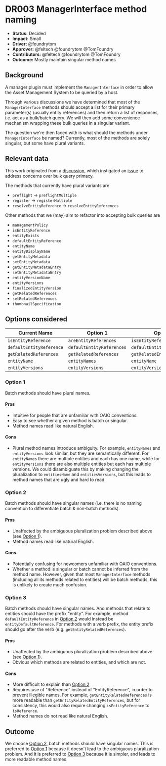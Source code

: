 # DR003 ManagerInterface method naming

- **Status:** Decided
- **Impact:** Small
- **Driver:** @foundrytom
- **Approver:** @feltech @foundrytom @TomFoundry
- **Contributors:** @feltech @foundrytom @TomFoundry
- **Outcome:** Mostly maintain singular method names

## Background

A manager plugin must implement the `ManagerInterface` in order to allow
the Asset Management System to be queried by a host. 

Through various discussions we have determined that most of
the `ManagerInterface` methods should accept a list for their primary
parameter(s) (usually entity references) and then return a list of
responses, i.e. act as a bulk/batch query. We will then add some
convenience mechanism wrapping these bulk queries in a singular
variant.

The question we're then faced with is what should the methods under
`ManagerInterface` be named? Currently, most of the methods are solely
singular, but some have plural variants. 


## Relevant data

This work originated from a [discussion](https://github.com/TheFoundryVisionmongers/OpenAssetIO/discussions/37),
which instigated an [issue](https://github.com/TheFoundryVisionmongers/OpenAssetIO/issues/43) 
to address concerns over bulk query primacy.

The methods that currently have plural variants are
* `preflight` -> `preflightMultiple`
* `register` -> `registerMultiple`
* `resolveEntityReference` -> `resolveEntityReferences`

Other methods that we (may) aim to refactor into accepting bulk queries
are

* `managementPolicy`
* `isEntityReference`
* `entityExists`
* `defaultEntityReference`
* `entityName`
* `entityDisplayName`
* `getEntityMetadata`
* `setEntityMetadata`
* `getEntityMetadataEntry`
* `setEntityMetadataEntry`
* `entityVersionName`
* `entityVersions`
* `finalizedEntityVersion`
* `getRelatedReferences`
* `setRelatedReferences`
* `thumbnailSpecification`

## Options considered

| Current Name             | Option 1                  | Option 2                     | Option 3                     |
|--------------------------|---------------------------|------------------------------|------------------------------|
| `isEntityReference`      | `areEntityReferences`     | `isEntityReference`          | `isReference`                |
| `defaultEntityReference` | `defaultEntityReferences` | `defaultEntityReference`     | `entityDefaultReference`     |
| `getRelatedReferences`   | `getRelatedReferences`    | `getRelatedEntityReferences` | `getEntityRelatedReferences` |
| `entityName`             | `entityNames`             | `entityName`                 | `entityName`                 |
| `entityVersions`         | `entityVersions`          | `entityVersions`             | `entityVersions`             |

### Option 1

Batch methods should have plural names.

#### Pros

 - Intuitive for people that are unfamiliar with OAIO conventions. 
 - Easy to see whether a given method is batch or singular.
 - Method names read like natural English.

#### Cons

 - Plural method names introduce ambiguity. For example, `entityNames` 
and `entityVersions` look similar, but they are semantically different.
For `entityNames` there are multiple entities and each has one name, 
while for `entityVersions` there are also multiple entities but each has
multiple versions. We could disambiguate this by making changing the
pluralization to `entitiesName` and `entitiesVersions`, but this leads
to method names that are ugly and hard to read.

### Option 2

Batch methods should have singular names (i.e. there is no naming 
convention to differentiate batch & non-batch methods).

#### Pros

 - Unaffected by the ambiguous pluralization problem described above 
(see [Option 1](#option-1)).
 - Method names read like natural English.

#### Cons

 - Potentially confusing for newcomers unfamiliar with OAIO conventions.
 - Whether a method is singular or batch cannot be inferred from the 
method name. However, given that most `ManagerInterface` methods 
(including all its methods related to entities) will be batch methods, this is unlikely to 
create much confusion.

### Option 3

Batch methods should have singular names. And methods that relate to 
entities should have the prefix "entity". For example, method 
`defaultEntityReference` in [Option 2](#option-2) would instead be  
`entityDefaultReference`. For methods with a verb prefix, the entity
prefix should go after the verb (e.g. `getEntityRelatedReferences`).

#### Pros

- Unaffected by the ambiguous pluralization problem described above 
(see [Option 1](#option-1)).
- Obvious which methods are related to entities, and which are not.

#### Cons

 - More difficult to explain than [Option 2](#option-2)
 - Requires use of "Reference" instead of "EntityReference", in order to 
prevent illegible names. For example, `getEntityRelatedReferences` is 
more readable than `getEntityRelatedEntityReferences`, but for 
consistency, this would also require changing `isEntityReference` to 
`isReference`.
 - Method names do not read like natural English.

## Outcome

We choose [Option 2](#option-2), batch methods should have singular 
names. This is preferred to [Option 1](#option-1) because it doesn't 
lead to the ambiguous pluralization problem. And it is preferred to 
[Option 3](#option-3) because it is simpler, and leads to more readable
method names.